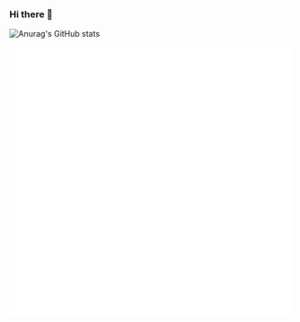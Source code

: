 ### Hi there 👋

<!--
**ohilho/ohilho** is a ✨ _special_ ✨ repository because its `README.md` (this file) appears on your GitHub profile.

Here are some ideas to get you started:

- 🔭 I’m currently working on ...
- 🌱 I’m currently learning ...
- 👯 I’m looking to collaborate on ...
- 🤔 I’m looking for help with ...
- 💬 Ask me about ...
- 📫 How to reach me: ...
- 😄 Pronouns: ...
- ⚡ Fun fact: ...
-->

![Anurag's GitHub stats](https://github-readme-stats.vercel.app/api?username=ohilho&theme=material-palenight&show_icons=true)

<!-- <a href="https://wakatime.com"><img src="https://wakatime.com/share/@ohilho/86cc1331-b5ab-4e57-bb5a-15f4ba464f70.png" width="40%" height="40%"/></a>
 -->
![Metrics](https://github.com/ohilho/ohilho/blob/master/github-metrics.svg)
